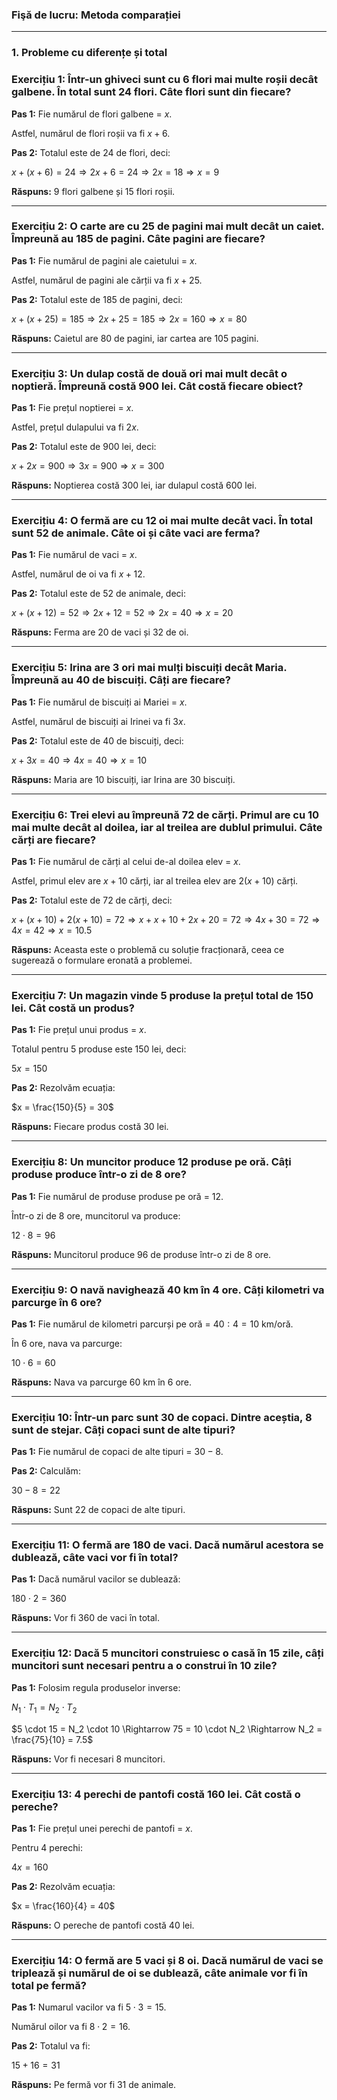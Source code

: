 ### Fişă de lucru: Metoda comparației

---

### 1. Probleme cu diferențe și total

### **Exercițiu 1:** Într-un ghiveci sunt cu 6 flori mai multe roșii decât galbene. În total sunt 24 flori. Câte flori sunt din fiecare?

**Pas 1:** Fie numărul de flori galbene = $x$.

Astfel, numărul de flori roșii va fi $x + 6$.

**Pas 2:** Totalul este de 24 de flori, deci:

$x + (x + 6) = 24 \Rightarrow 2x + 6 = 24 \Rightarrow 2x = 18 \Rightarrow x = 9$

**Răspuns:** 9 flori galbene și 15 flori roșii.

---

### **Exercițiu 2:** O carte are cu 25 de pagini mai mult decât un caiet. Împreună au 185 de pagini. Câte pagini are fiecare?

**Pas 1:** Fie numărul de pagini ale caietului = $x$.

Astfel, numărul de pagini ale cărții va fi $x + 25$.

**Pas 2:** Totalul este de 185 de pagini, deci:

$x + (x + 25) = 185 \Rightarrow 2x + 25 = 185 \Rightarrow 2x = 160 \Rightarrow x = 80$

**Răspuns:** Caietul are 80 de pagini, iar cartea are 105 pagini.

---

### **Exercițiu 3:** Un dulap costă de două ori mai mult decât o noptieră. Împreună costă 900 lei. Cât costă fiecare obiect?

**Pas 1:** Fie prețul noptierei = $x$.

Astfel, prețul dulapului va fi $2x$.

**Pas 2:** Totalul este de 900 lei, deci:

$x + 2x = 900 \Rightarrow 3x = 900 \Rightarrow x = 300$

**Răspuns:** Noptierea costă 300 lei, iar dulapul costă 600 lei.

---

### **Exercițiu 4:** O fermă are cu 12 oi mai multe decât vaci. În total sunt 52 de animale. Câte oi și câte vaci are ferma?

**Pas 1:** Fie numărul de vaci = $x$.

Astfel, numărul de oi va fi $x + 12$.

**Pas 2:** Totalul este de 52 de animale, deci:

$x + (x + 12) = 52 \Rightarrow 2x + 12 = 52 \Rightarrow 2x = 40 \Rightarrow x = 20$

**Răspuns:** Ferma are 20 de vaci și 32 de oi.

---

### **Exercițiu 5:** Irina are 3 ori mai mulți biscuiți decât Maria. Împreună au 40 de biscuiți. Câți are fiecare?

**Pas 1:** Fie numărul de biscuiți ai Mariei = $x$.

Astfel, numărul de biscuiți ai Irinei va fi $3x$.

**Pas 2:** Totalul este de 40 de biscuiți, deci:

$x + 3x = 40 \Rightarrow 4x = 40 \Rightarrow x = 10$

**Răspuns:** Maria are 10 biscuiți, iar Irina are 30 biscuiți.

---

### **Exercițiu 6:** Trei elevi au împreună 72 de cărți. Primul are cu 10 mai multe decât al doilea, iar al treilea are dublul primului. Câte cărți are fiecare?

**Pas 1:** Fie numărul de cărți al celui de-al doilea elev = $x$.

Astfel, primul elev are $x + 10$ cărți, iar al treilea elev are $2(x + 10)$ cărți.

**Pas 2:** Totalul este de 72 de cărți, deci:

$x + (x + 10) + 2(x + 10) = 72 \Rightarrow x + x + 10 + 2x + 20 = 72 \Rightarrow 4x + 30 = 72 \Rightarrow 4x = 42 \Rightarrow x = 10.5$

**Răspuns:** Aceasta este o problemă cu soluție fracționară, ceea ce sugerează o formulare eronată a problemei.

---

### **Exercițiu 7:** Un magazin vinde 5 produse la prețul total de 150 lei. Cât costă un produs?

**Pas 1:** Fie prețul unui produs = $x$.

Totalul pentru 5 produse este 150 lei, deci:

$5x = 150$

**Pas 2:** Rezolvăm ecuația:

$x = \frac{150}{5} = 30$

**Răspuns:** Fiecare produs costă 30 lei.

---

### **Exercițiu 8:** Un muncitor produce 12 produse pe oră. Câți produse produce într-o zi de 8 ore?

**Pas 1:** Fie numărul de produse produse pe oră = 12.

Într-o zi de 8 ore, muncitorul va produce:

$12 \cdot 8 = 96$

**Răspuns:** Muncitorul produce 96 de produse într-o zi de 8 ore.

---

### **Exercițiu 9:** O navă navighează 40 km în 4 ore. Câți kilometri va parcurge în 6 ore?

**Pas 1:** Fie numărul de kilometri parcurși pe oră = $40 : 4 = 10$ km/oră.

În 6 ore, nava va parcurge:

$10 \cdot 6 = 60$

**Răspuns:** Nava va parcurge 60 km în 6 ore.

---

### **Exercițiu 10:** Într-un parc sunt 30 de copaci. Dintre aceștia, 8 sunt de stejar. Câți copaci sunt de alte tipuri?

**Pas 1:** Fie numărul de copaci de alte tipuri = $30 - 8$.

**Pas 2:** Calculăm:

$30 - 8 = 22$

**Răspuns:** Sunt 22 de copaci de alte tipuri.

---

### **Exercițiu 11:** O fermă are 180 de vaci. Dacă numărul acestora se dublează, câte vaci vor fi în total?

**Pas 1:** Dacă numărul vacilor se dublează:

$180 \cdot 2 = 360$

**Răspuns:** Vor fi 360 de vaci în total.

---

### **Exercițiu 12:** Dacă 5 muncitori construiesc o casă în 15 zile, câți muncitori sunt necesari pentru a o construi în 10 zile?

**Pas 1:** Folosim regula produselor inverse:

$N_1 \cdot T_1 = N_2 \cdot T_2$

$5 \cdot 15 = N_2 \cdot 10 \Rightarrow 75 = 10 \cdot N_2 \Rightarrow N_2 = \frac{75}{10} = 7.5$

**Răspuns:** Vor fi necesari 8 muncitori.

---

### **Exercițiu 13:** 4 perechi de pantofi costă 160 lei. Cât costă o pereche?

**Pas 1:** Fie prețul unei perechi de pantofi = $x$.

Pentru 4 perechi:

$4x = 160$

**Pas 2:** Rezolvăm ecuația:

$x = \frac{160}{4} = 40$

**Răspuns:** O pereche de pantofi costă 40 lei.

---

### **Exercițiu 14:** O fermă are 5 vaci și 8 oi. Dacă numărul de vaci se triplează și numărul de oi se dublează, câte animale vor fi în total pe fermă?

**Pas 1:** Numarul vacilor va fi $5 \cdot 3 = 15$.

Numărul oilor va fi $8 \cdot 2 = 16$.

**Pas 2:** Totalul va fi:

$15 + 16 = 31$

**Răspuns:** Pe fermă vor fi 31 de animale.

